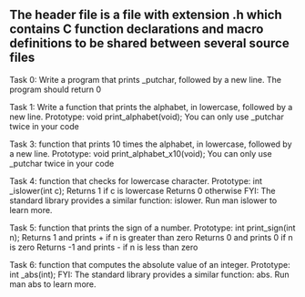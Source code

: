 ## The header file is a file with extension .h which contains C function declarations and macro definitions to be shared between several source files

Task 0: Write a program that prints _putchar, followed by a new line.
The program should return 0


Task 1: Write a function that prints the alphabet, in lowercase, followed by a new line.
Prototype: void print_alphabet(void);
You can only use _putchar twice in your code


Task 3: function that prints 10 times the alphabet, in lowercase, followed by a new line.
Prototype: void print_alphabet_x10(void);
You can only use _putchar twice in your code


Task 4: function that checks for lowercase character.
Prototype: int _islower(int c);
Returns 1 if c is lowercase
Returns 0 otherwise
FYI: The standard library provides a similar function: islower. Run man islower to learn more.



Task 5: function that prints the sign of a number.
Prototype: int print_sign(int n);
Returns 1 and prints + if n is greater than zero
Returns 0 and prints 0 if n is zero
Returns -1 and prints - if n is less than zero


Task 6: function that computes the absolute value of an integer.
Prototype: int _abs(int);
FYI: The standard library provides a similar function: abs. Run man abs to learn more.




